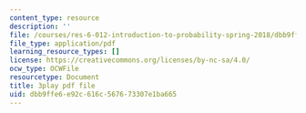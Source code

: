 ```yaml
---
content_type: resource
description: ''
file: /courses/res-6-012-introduction-to-probability-spring-2018/dbb9ffe6e92c616c567673307e1ba665_zbu8KQx9bqM.pdf
file_type: application/pdf
learning_resource_types: []
license: https://creativecommons.org/licenses/by-nc-sa/4.0/
ocw_type: OCWFile
resourcetype: Document
title: 3play pdf file
uid: dbb9ffe6-e92c-616c-5676-73307e1ba665
---
```

